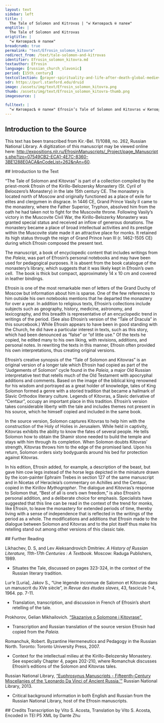 ```yaml
---
layout: text
sidebar: left
title: |
  The Tale of Solomon and Kitrovas | "ѡ҆ Китоврасѣ ѿ палеи"
engtitle: |
  The Tale of Solomon and Kitrovas
origtitle: |
  "ѡ҆ Китоврасѣ ѿ палеи"
breadcrumb: true
permalink: "text/Efrosin_solomon_kitovra"
redirect_from: /text/tale-solomon-and-kitrovas
identifier: Efrosin_solomon_kitovra.md
textauthor: Efrosin
language: [russian_church_slavonic]
period: [15th_century]
textcollection: [prayer-spirituality-and-life-after-death-global-medieval-perspectives]
sdr: https://purl.stanford.edu/druid 
image: /assets/img/text/Efrosin_solomon_kitovra.png
thumb: /assets/img/text/Efrosin_solomon_kitovra-thumb.png
imagesource: |
  
fulltext: |
  "ѡ҆ Китоврасѣ ѿ палеи" Efrosin’s Tale of Solomon and Kitovras ѡ҆ Китоврасѣ ѿ палеи On Kitrovras‘Kitovras’ is a Slavic derivative of ‘Centaur’., from the PaleiaA major Old Russian interpretative text that retells much of the Old Testament with apocryphal additions and comments. Китоврасъ є҆сть звѣрь борзъ Kitovras is a swift beast. соломонъ мр͠дӹThis is a mistake for мд͠рӹ, from the adjective мѫдръ, meaning ‘wise’. хитростїю изымалъ є҆го. SolomonThis is the biblical figure, King Solomon. the Wise caught him with a trick. станъ члв҃чьчєловечь а҆ ноги коровїи. His upper body is of a man and his legs are of a cow. рекше баснѧбаснѧтъ женоу во оухѣ носилъ. Legend has it that he carried his wife in his ear. тою҆ хитростїю ꙗ҆лиѧли є҆го. With the following trick they seized him. жена є҆го сказала ю҆ноши любовникоу свое҆мᲂу, такъ. His wifeThe wife of Kitovras. explained to a lad, her young lover: ѡ҆бходить дн҃емъ да нощїю много земель. да приходить к нѣкоє҆моу мѣстоу на нем же двӓ кладѧзѧ. “He goes day and night across numerous lands and reaches a certain place at which there are two wells. ѡ҆н же тѣ и҆спиває҆ть ѡ҆бӓ кладѧзѧ и҆здоушасѧ. Exhausted, he drinks from both these wells.” соломон же велѣлъ налити и҆хъ є҆динъ вина. а҆ дроуги медоу. Solomon ordered that one be filled with wine and the other with mead.Fermented honey. ѡ҆н же тѣ ѡ҆бӓ кладѧзѧ прискоча и҆спилъ. Leaping, Kitovras drank from both wells. тоуто є҆го пїѧного съ сна пои҆мали и҆ сковали крѣпко. сила бо в немъ была велика. Just then, with him drunk and drowsy, they took and fettered him tightly, as the strength in him was immense. и҆ привели ко цр҃ю соломоноу. And they brought him to King Solomon. цр҃ь въпросилъ є҆го. что є҆сть оузорочнѣе во свѣтѣ семь. The King asked him: “What is most beautiful in this world?” ѡ҆н же ре всего є҆сть лоучши своѧ волѧ. He replied: “Best of all is one’s own freedom.” абїе крѧноулсѧ и҆ всё переломалъ : и҆ поскочилъ на свою волю, Stirring forthwith, he broke everything into pieces and leapt to his own freedom. гл҃ють є҆го ꙗ҆ко цр҃евъ сн҃ъ двд҃овъ ჻ It is said that he is the son of a king, King David.This would make Kitovras the brother of King Solomon. 
--- 
```

## Introduction to the Source 
<p>This text has been transcribed from Kir.-Bel. 11/1088, no. 262, Russian National Library. A digitization of this manuscript may be viewed online here: <a href="http://expositions.nlr.ru/EfrosinManuscripts/_Project/page_Manuscripts.php?izo=07549CB2-ECA1-4E7C-8360-3BE1288E0ACA&nCodeList=262&nAn=60">http://expositions.nlr.ru/EfrosinManuscripts/_Project/page_Manuscripts.php?izo=07549CB2-ECA1-4E7C-8360-3BE1288E0ACA&nCodeList=262&nAn=60</a>.</p>
## Introduction to the Text 
<p>“The Tale of Solomon and Kitovras” is part of a collection compiled by the priest-monk Efrosin of the Kirillo-Belozersky Monastery (St. Cyril of Beloozero’s Monastery) in the late 15th century CE. The monastery is located north of Moscow and originally functioned as a place of exile for elites and clergymen in disgrace. In 1446 CE, Grand Prince Vasily II came to the monastery, where the Father Superior, Tryphon, absolved him from the oath he had taken not to fight for the Muscovite throne. Following Vasily’s victory in the Muscovite Civil War, the Kirillo-Belozerky Monastery was granted special status and received an inflow of generous donations. The monastery became a place of broad intellectual activities and its prestige within the Muscovite state made it an attractive place for monks. It retained its high status through the reign of Grand Prince Ivan III (r. 1462-1505 CE) during which Efrosin composed the present text.</p> <p>The manuscript, a book of encyclopedic content that includes writings from the <em>Paleia</em>, was part of Efrosin’s personal notebooks and may have been used for pedagogical purposes. It is absent from the book catalogue of the monastery’s library, which suggests that it was likely kept in Efrosin’s own cell.  The book is thick but compact, approximately 14 x 10 cm and covered in leather bindings.</p> <p>Efrosin is one of the most remarkable men of letters of the Grand Duchy of Moscow but information about him is sparse. One of the few references to him outside his own notebooks mentions that he departed the monastery for over a year. In addition to religious texts, Efrosin’s collections include subjects such as geography, history, medicine, astronomy, and lexicography, and this breadth is representative of an encyclopedic trend in writings of the period. (See also Efrosin’s version of the “Tale of Dracula” in this sourcebook.) While Efrosin appears to have been in good standing with the Church, he did have a particular interest in texts, such as this story, which had been denounced as “false” or “of little use.” Of the texts he copied, he edited many to his own liking, with revisions, additions, and personal notes. In rewriting the texts in this manner, Efrosin often provided his own interpretations, thus creating original versions.</p> <p>Efrosin’s creative synopsis of the “Tale of Solomon and Kitovras” is an original version of a longer tale which Efrosin had copied as part of the “Judgements of Solomon” cycle found in the <em>Paleia</em>, a major Old Russian interpretative text that retells much of the Old Testament with apocryphal additions and comments. Based on the image of the biblical king renowned for his wisdom and portrayed as a great holder of knowledge, tales of King Solomon formed a genre with a storied tradition that became a hallmark of Slavic Orthodox literary culture. Legends of Kitovras, a Slavic derivative of “Centaur”, occupy an important place in this tradition. Efrosin’s version takes considerable liberty with the tale and includes themes not present in his source, which he himself copied and included in the same book.</p> <p>In the source version, Solomon captures Kitovras to help him with the construction of the Holy of Holies in Jerusalem. While held in captivity, Kitovras exhibits the ability to know the fates of several people. He tells Solomon how to obtain the Shamir stone needed to build the temple and stays with him through its completion. When Solomon doubts Kitovras’ strength, Kitovras throws him to the edge of the promised land. Upon his return, Solomon orders sixty bodyguards around his bed for protection against Kitovras.</p> <p>In his edition, Efrosin added, for example, a description of the beast, but gave him cow legs instead of the horse legs depicted in the miniature drawn by the icon-painter Ephraim Trebes in section 127 of the same manuscript and in Nicetas of Heracleia’s commentary on Achilles and the Centaur, copied in the Kirillov <em>Mythographer</em>. The dialogue and Kitovras’s response to Solomon that, “Best of all is one’s own freedom,” is also Efrosin’s personal addition, and a deliberate choice for emphasis. Specialists have suggested that this line can be read in the context of the trend for monks, like Efrosin, to leave the monastery for extended periods of time, thereby living with a sense of independence that is reflected in the writings of the period as a whole. The modifications and additions that Efrosin made to the dialogue between Solomon and Kitovras and to the plot itself thus make his retelling stand out among other versions of this classic tale.</p>
## Further Reading 
<p>Likhachev, D. S, and Lev Aleksandrovich Dmitriev. <em>A History of Russian Literature, 11th-17th Centuries : A Textbook.</em> Moscow: Raduga Publishers, 1989.</p> <ul> <li>Situates the Tale, discussed on pages 323-324, in the context of the Russian literary tradition.</li> </ul> <p>Lur’e [Luria], Jakov S., “Une légende inconnue de Salomon et Kitovras dans un manuscrit du XVe siècle”, in <em>Revue des études slaves</em>, 43, fascicule 1-4, 1964. pp. 7-11.</p> <ul> <li>Translation, transcription, and discussion in French of Efrosin’s short retelling of the tale.</li> </ul> <p>Prokhorov, Gelian Mikhailovich. <a href="http://www.infoliolib.info/rlit/drl/solomon.html.">“Skazaniye o Solomone i Kitovrase” </a></p> <ul> <li>Transcription and Russian translation of the source version Efrosin had copied from the <em>Paleia.</em></li> </ul> <p>Romanchuk, Robert. Byzantine Hermeneutics and Pedagogy in the Russian North. Toronto: Toronto University Press, 2007.</p> <ul> <li>Context for the intellectual milieu at the Kirillo-Belozersky Monastery. See especially Chapter 4, pages 202-210, where Romanchuk discusses Efrosin’s editions of the Solomon and Kitovras tales.</li> </ul> <p>Russian National Library, <a href="http://expositions.nlr.ru/EfrosinManuscripts/eng/">“Euphrosynus Manuscripts - Fifteenth-Century Miscellanies of the ‘Leonardo Da Vinci of Ancient Russia.’”</a> Russian National Library, 2013.</p> <ul> <li>Critical background information in both English and Russian from the Russian National Library, host of the Efrosin manuscripts.</li> </ul>
## Credits
Transcription by Vito S. Acosta, Translation by Vito S. Acosta, Encoded in TEI P5 XML by Dante Zhu
